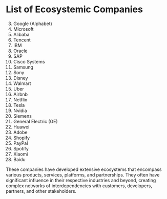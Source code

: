 # List of Ecosystemic Companies

3. Google (Alphabet)
4. Microsoft
6. Alibaba
7. Tencent
9. IBM
10. Oracle
11. SAP
12. Cisco Systems
13. Samsung
14. Sony
15. Disney
16. Walmart
17. Uber
18. Airbnb
19. Netflix
20. Tesla
21. Nvidia
22. Siemens
23. General Electric (GE)
24. Huawei
25. Adobe
26. Shopify
27. PayPal
28. Spotify
29. Xiaomi
30. Baidu

These companies have developed extensive ecosystems that encompass various products, services, platforms, and partnerships. They often have significant influence in their respective industries and beyond, creating complex networks of interdependencies with customers, developers, partners, and other stakeholders.